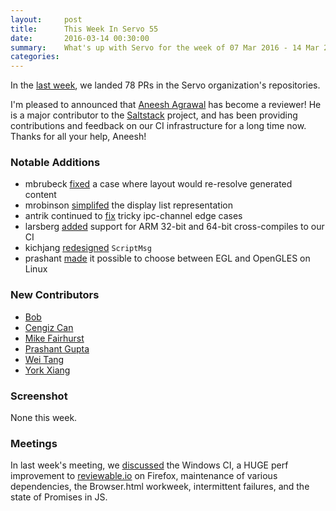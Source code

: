 ```yaml
---
layout:     post
title:      This Week In Servo 55
date:       2016-03-14 00:30:00
summary:    What's up with Servo for the week of 07 Mar 2016 - 14 Mar 2016
categories:
---
```


In the [last week](https://github.com/pulls?page=1&q=is%3Apr+is%3Amerged+closed%3A2016-03-07..2016-03-14+user%3Aservo), we landed 78 PRs in the Servo organization's repositories.

I'm pleased to announced that [Aneesh Agrawal](https://github.com/aneeshusa) has become a reviewer! He is a major contributor to the [Saltstack](https://github.com/saltstack/salt/) project, and has been providing contributions and feedback on our CI infrastructure for a long time now. Thanks for all your help, Aneesh!

### Notable Additions

 - mbrubeck [fixed](https://github.com/servo/servo/pull/9969) a case where layout would re-resolve generated content
 - mrobinson [simplifed](https://github.com/servo/servo/pull/9962) the display list representation
 - antrik continued to [fix](https://github.com/servo/servo/pull/9948) tricky ipc-channel edge cases
 - larsberg [added](https://github.com/servo/saltfs/pull/239) support for ARM 32-bit and 64-bit cross-compiles to our CI
 - kichjang [redesigned](https://github.com/servo/servo/pull/9217) `ScriptMsg`
 - prashant [made](https://github.com/servo/servo/pull/9781) it possible to choose between EGL and OpenGLES on Linux


### New Contributors

 - [Bob](https://github.com/bobthekingofegypt)
 - [Cengiz Can](https://github.com/cengizIO)
 - [Mike Fairhurst](https://github.com/MichaelRFairhurst)
 - [Prashant Gupta](https://github.com/prashantgupta24)
 - [Wei Tang](https://github.com/sorpaas)
 - [York Xiang](https://github.com/bombless)

### Screenshot

None this week.

### Meetings

In last week's meeting, we [discussed](https://github.com/servo/servo/wiki/Meeting-2016-03-07) the Windows CI, a HUGE perf improvement to [reviewable.io](http://reviewable.io) on Firefox, maintenance of various dependencies, the Browser.html workweek, intermittent failures, and the state of Promises in JS.
